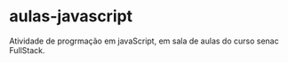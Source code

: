 # aulas-javascript
Atividade de progrmação em javaScript, em sala de aulas do curso senac FullStack.

